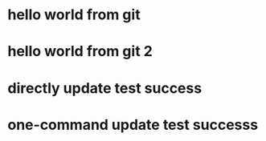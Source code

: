 # hello world from git
# hello world from git 2
# directly update test success
# one-command update test successs